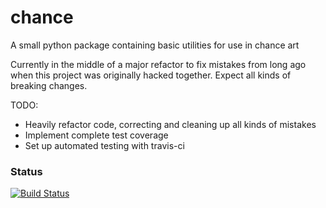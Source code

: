 # chance
A small python package containing basic utilities for use in chance art

Currently in the middle of a major refactor to fix mistakes from long ago when this project was originally hacked together. Expect all kinds of breaking changes.

TODO:
* Heavily refactor code, correcting and cleaning up all kinds of mistakes
* Implement complete test coverage
* Set up automated testing with travis-ci

### Status
[![Build Status](https://travis-ci.org/ajyoon/chance.svg?branch=master)](https://travis-ci.org/ajyoon/chance)